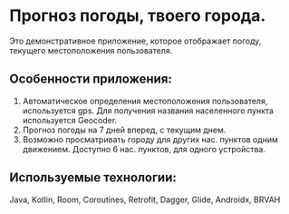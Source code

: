 # Прогноз погоды, твоего города.
Это демонстративное приложение, которое отображает погоду, текущего местоположения пользователя.
## Особенности приложения:
1. Автоматическое определения местоположения пользователя, используется gps. Для получения названия населенного пункта используется Geocoder.
2. Прогноз погоды на 7 дней вперед, с текущим днем.
3. Возможно просматривать городу для других нас. пунктов одним движением. Доступно 6 нас. пунктов, для одного устройства.
## Используемые технологии:
Java, Kotlin, Room, Coroutines, Retrofit, Dagger, Glide, Androidx, BRVAH 
